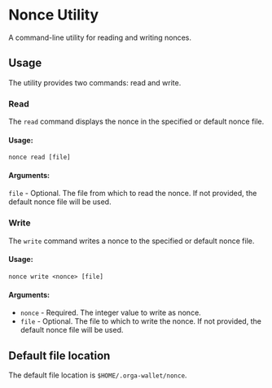# Nonce Utility
A command-line utility for reading and writing nonces.

## Usage
The utility provides two commands: read and write.

### Read

The ``read`` command displays the nonce in the specified or default nonce file.

#### Usage:

`nonce read [file]`

#### Arguments:

`file` - Optional. The file from which to read the nonce. If not provided, the default nonce file will be used.

### Write

The ``write`` command writes a nonce to the specified or default nonce file.

#### Usage:

``nonce write <nonce> [file]``

#### Arguments:

- `nonce` - Required. The integer value to write as nonce.
- `file` - Optional. The file to which to write the nonce. If not provided, the default nonce file will be used.

## Default file location

The default file location is `$HOME/.orga-wallet/nonce`.
